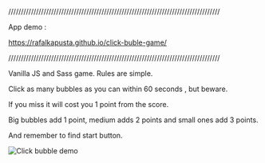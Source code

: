 ////////////////////////////////////////////////////////////////////////////////////

App demo : 

https://rafalkapusta.github.io/click-buble-game/

////////////////////////////////////////////////////////////////////////////////////

Vanilla JS and Sass game. Rules are simple. 

Click as many bubbles as you can within 60 seconds , but beware. 

If you miss it will cost you 1 point from the score. 

Big bubbles add 1 point, medium adds 2 points and small ones add 3 points. 

And remember to find start button.

![Click bubble demo](clickBubble.gif)
